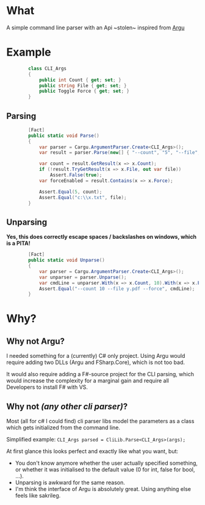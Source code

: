 # What
A simple command line parser with an Api ~stolen~ inspired from [Argu](https://github.com/fsprojects/Argu)

# Example

```C#
        class CLI_Args
        {
            public int Count { get; set; }
            public string File { get; set; }
            public Toggle Force { get; set; }
        }
```

## Parsing

```C#
        [Fact]
        public static void Parse()
        {
            var parser = Cargu.ArgumentParser.Create<CLI_Args>();
            var result = parser.Parse(new[] { "--count", "5", "--file", "c:\\x.txt", "--force" }, parseAppConfig: false);

            var count = result.GetResult(x => x.Count);
            if (!result.TryGetResult(x => x.File, out var file))
                Assert.False(true);
            var forceEnabled = result.Contains(x => x.Force);

            Assert.Equal(5, count);
            Assert.Equal("c:\\x.txt", file);
        }
```

## Unparsing

__Yes, this does correctly escape spaces / backslashes on windows, which is a PITA!__

```C#
        [Fact]
        public static void Unparse()
        {
            var parser = Cargu.ArgumentParser.Create<CLI_Args>();
            var unparser = parser.Unparse();
            var cmdLine = unparser.With(x => x.Count, 10).With(x => x.File, "y.pdf").With(x => x.Force).ToString();
            Assert.Equal("--count 10 --file y.pdf --force", cmdLine);
        }
```

# Why?

## Why not Argu?

I needed something for a (currently) C# only project.
Using Argu would require adding two DLLs (Argu and FSharp.Core), which is not too bad.

It would also require adding a F#-source project for the CLI parsing,
which would increase the complexity for a marginal gain
and require all Developers to install F# with VS.

## Why not _(any other cli parser)_?

Most (all for c# I could find) cli parser libs model the parameters as a class which gets initialized from the command line.

Simplified example: ``CLI_Args parsed = CliLib.Parse<CLI_Args>(args);``

At first glance this looks perfect and exactly like what you want, but:

* You don't know anymore whether the user actually specified something, or whether it was initialised to the default value (0 for int, false for bool, ...).
* Unparsing is awkward for the same reason.
* I'm think the interface of Argu is absolutely great. Using anything else feels like sakrileg.
